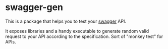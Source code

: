 # swagger-gen

This is a package that helps you to test your [swagger](https://swagger.io) API.

It exposes libraries and a handy executable to generate random valid request to
your API according to the specification. Sort of "monkey test" for APIs.
